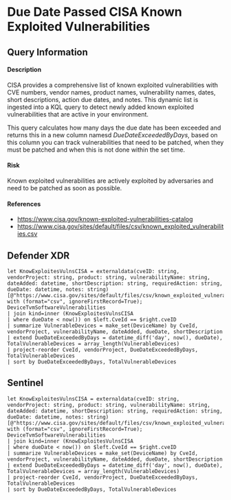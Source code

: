 # Due Date Passed CISA Known Exploited Vulnerabilities

## Query Information

#### Description
CISA provides a comprehensive list of known exploited vulnerabilities with CVE numbers, vendor names, product names, vulnerability names, dates, short descriptions, action due dates, and notes. This dynamic list is ingested into a KQL query to detect newly added known exploited vulnerabilities that are active in your environment.

This query calculates how many days the due date has been exceeded and returns this in a new column namesd *DueDateExceededByDays*, based on this column you can track vulnerabilities that need to be patched, when they must be patched and when this is not done within the set time.

#### Risk
Known exploited vulnerabilities are actively exploited by adversaries and need to be patched as soon as possible.

#### References
- https://www.cisa.gov/known-exploited-vulnerabilities-catalog
- https://www.cisa.gov/sites/default/files/csv/known_exploited_vulnerabilities.csv

## Defender XDR
```KQL
let KnowExploitesVulnsCISA = externaldata(cveID: string, vendorProject: string, product: string, vulnerabilityName: string, dateAdded: datetime, shortDescription: string, requiredAction: string, dueDate: datetime, notes: string)[@"https://www.cisa.gov/sites/default/files/csv/known_exploited_vulnerabilities.csv"] with (format="csv", ignoreFirstRecord=True); 
DeviceTvmSoftwareVulnerabilities 
| join kind=inner (KnowExploitesVulnsCISA 
| where dueDate < now()) on $left.CveId == $right.cveID 
| summarize VulnerableDevices = make_set(DeviceName) by CveId, vendorProject, vulnerabilityName, dateAdded, dueDate, shortDescription 
| extend DueDateExceededByDays = datetime_diff('day', now(), dueDate), TotalVulnerableDevices = array_length(VulnerableDevices) 
| project-reorder CveId, vendorProject, DueDateExceededByDays, TotalVulnerableDevices 
| sort by DueDateExceededByDays, TotalVulnerableDevices
```
## Sentinel
```KQL
let KnowExploitesVulnsCISA = externaldata(cveID: string, vendorProject: string, product: string, vulnerabilityName: string, dateAdded: datetime, shortDescription: string, requiredAction: string, dueDate: datetime, notes: string)[@"https://www.cisa.gov/sites/default/files/csv/known_exploited_vulnerabilities.csv"] with (format="csv", ignoreFirstRecord=True); 
DeviceTvmSoftwareVulnerabilities 
| join kind=inner (KnowExploitesVulnsCISA 
| where dueDate < now()) on $left.CveId == $right.cveID 
| summarize VulnerableDevices = make_set(DeviceName) by CveId, vendorProject, vulnerabilityName, dateAdded, dueDate, shortDescription 
| extend DueDateExceededByDays = datetime_diff('day', now(), dueDate), TotalVulnerableDevices = array_length(VulnerableDevices) 
| project-reorder CveId, vendorProject, DueDateExceededByDays, TotalVulnerableDevices 
| sort by DueDateExceededByDays, TotalVulnerableDevices
```
